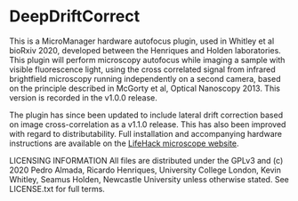 # DeepDriftCorrect

This is a MicroManager hardware autofocus plugin, used in Whitley et al bioRxiv 2020, developed between the Henriques and Holden laboratories. This plugin will perform microscopy autofocus while imaging a sample with visible fluorescence light, using the cross correlated signal from infrared brightfield microscopy running independently on a second camera, based on the principle described in McGorty et al, Optical Nanoscopy 2013. This version is recorded in the v1.0.0 release.

The plugin has since been updated to include lateral drift correction based on image cross-correlation as a v1.1.0 release. This has also been improved with regard to distributability. Full installation and accompanying hardware instructions are available on the <a href="">LifeHack microscope website</a>.

LICENSING INFORMATION All files are distributed under the GPLv3 and (c) 2020 Pedro Almada, Ricardo Henriques, University College London, Kevin Whitley, Seamus Holden, Newcastle University unless otherwise stated. See LICENSE.txt for full terms.
